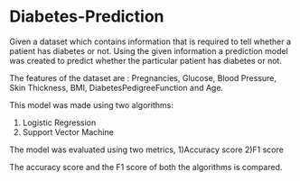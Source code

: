 # Diabetes-Prediction

Given a dataset which contains information that is required to tell whether a patient has diabetes or not. Using the given information a prediction model was created to predict whether the particular patient has diabetes or not.

The features of the dataset are : Pregnancies, Glucose, Blood Pressure, Skin Thickness, BMI, DiabetesPedigreeFunction and Age.

This model was made using two algorithms:
1) Logistic Regression
2) Support Vector Machine 

The model was evaluated using two metrics, 1)Accuracy score 2)F1 score

The accuracy score and the F1 score of both the algorithms is compared.
